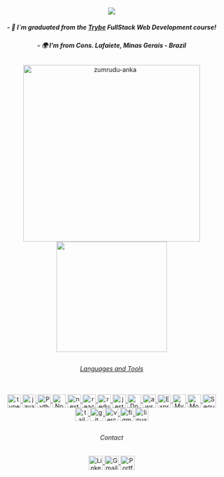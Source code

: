 <h1 align="center">
  <a href="https://git.io/typing-svg">
    <img src="https://readme-typing-svg.herokuapp.com/?lines=Hello+World!+👋;+I+am+Rafael+Souza!+🇧🇷;&center=true&size=15">
  </a>

<h5 align="center"> - 🌱 I`m graduated from the <a href="https://www.betrybe.com/"><i>Trybe</i></a> FullStack Web Development course!</h5>
<h5 align="center"> - 🌍 I'm from Cons. Lafaiete, Minas Gerais - Brazil</h5>

##

<div align=center>
  <a href="https://github.com/denvercoder1/github-readme-streak-stats" title="Go to Source">
    <img align="center" width=400 src="https://github-readme-streak-stats.herokuapp.com/?user=Rafael-Souza-97&count_private=true&theme=react&border=61dafb&hide_border=true" alt="zumrudu-anka" />
  </a>
  <a href="https://github.com/anuraghazra/github-readme-stats">
    <img width=250 align="center" src="https://github-readme-stats.vercel.app/api/top-langs/?username=Rafael-Souza-97&count_private=true&hide=c%23,powershell,Mathematica,Ruby,Objective-C,Objective-C%2b%2b,Cuda&title_color=61dafb&text_color=ffffff&icon_color=61dafb&bg_color=20232a&langs_count=8&layout=compact&border_color=61dafb&hide_border=true" />
</div>

##

<div align="center">
  <h6 align="center">Languages and Tools</h6>
  <a href="https://skillicons.dev" target="_blank"><br>          
    <img align="center" alt="typescript" width="30" src="https://skillicons.dev/icons?i=ts" />
    <img align="center" alt="javascript" width="30" src="https://skillicons.dev/icons?i=js" />
    <img align="center" alt="Python" width="30" src="https://skillicons.dev/icons?i=py" />
    <img align="center" alt="Node.js" width="30" src="https://skillicons.dev/icons?i=nodejs" />
    <img align="center" alt="next" width="30" src="https://skillicons.dev/icons?i=nextjs" />
    <img align="center" alt="react" width="30" src="https://skillicons.dev/icons?i=react" />
    <img align="center" alt="redux" width="30" src="https://skillicons.dev/icons?i=redux" />
    <img align="center" alt="jest" width="30" src="https://skillicons.dev/icons?i=jest" />
    <img align="center" alt="Docker" width="30" src="https://skillicons.dev/icons?i=docker" />
    <img align="center" alt="aws" width="30" src="https://skillicons.dev/icons?i=aws" />
    <img align="center" alt="Express" width="30" src="https://skillicons.dev/icons?i=express" />
    <img align="center" alt="MySQL" width="30" src="https://skillicons.dev/icons?i=mysql" />
    <img align="center" alt="MongoDb" width="30" src="https://skillicons.dev/icons?i=mongodb" />
    <img align="center" alt="Sequelize" width="30" src="https://skillicons.dev/icons?i=sequelize" />
    <img align="center" alt="tailwind" width="30" src="https://skillicons.dev/icons?i=tailwind" />
    <img align="center" alt="git" width="30" src="https://skillicons.dev/icons?i=git" />
    <img align="center" alt="vercel" width="30" src="https://skillicons.dev/icons?i=vercel" />
    <img align="center" alt="figma" width="30" src="https://skillicons.dev/icons?i=figma" />
    <img align="center" alt="linux" width="30" src="https://skillicons.dev/icons?i=linux" />
    <!--     <img align="center" alt="HTML" width="30" src="https://skillicons.dev/icons?i=html" />
    <img align="center" alt="CSS" width="30" src="https://skillicons.dev/icons?i=css" /> -->
  </a>
</div>

##

<div align="center">
  <h6 align="center">Contact</h6>
  <a href="https://www.linkedin.com/in/rafael-souza97/" target="_blank">
    <img align="center" alt="Linkedin" height="32" src="https://img.shields.io/static/v1?message=LinkedIn&logo=linkedin&label=&color=282A36&logoColor=61dafb&labelColor=&style=for-the-badge" />
  </a>
  <a href="mailto:apsouza.rafael97@gmail.com" target="_blank">
    <img align="center" alt="Gmail" height="32" src="https://img.shields.io/static/v1?message=Gmail&logo=gmail&label=&color=282A36&logoColor=61dafb&labelColor=&style=for-the-badge" />
  </a>
  <a href="https://portfolio-rafael-souza.vercel.app/" target="_blank">
    <img align="center" alt="Portfolio" height="32" src="https://img.shields.io/static/v1?message=Portfolio&logo=Portfolio&label=&color=282A36&logoColor=61dafb&labelColor=&style=for-the-badge" />
  </a>
</div>
